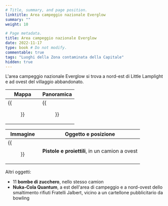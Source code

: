 ```yaml
---
# Title, summary, and page position.
linktitle: Area campeggio nazionale Everglow
summary: ""
weight: 10

# Page metadata.
title: Area campeggio nazionale Everglow
date: 2022-11-17
type: book # Do not modify.
commentable: true
tags: "Luoghi della Zona contaminata della Capitale"
hidden: true
---
```


L'area campeggio nazionale Everglow si trova a nord-est di Little Lamplight e ad ovest del villaggio abbandonato.

| Mappa                       | Panoramica              |
| --------------------------- | ----------------------- |
| {{<figure src="fo3/Everglow_NC_loc.webp">}} | {{<figure src="fo3/EN_Campground.webp">}} |

| Immagine                                                | Oggetto e posizione                            |
| ------------------------------------------------------- | ---------------------------------------------- |
| {{<figure src="fo3/Everglow_National_Campground_Guns_and_Bullets.webp">}} | **Pistole e proiettili**, in un camion a ovest |


Altri oggetti:
- 11 **bombe di zucchero**, nello stesso camion
- **Nuka-Cola Quantum**, a est dell'area di campeggio e a nord-ovest dello smaltimento rifiuti Fratelli Jalbert, vicino a un cartellone pubblicitario da bowling

